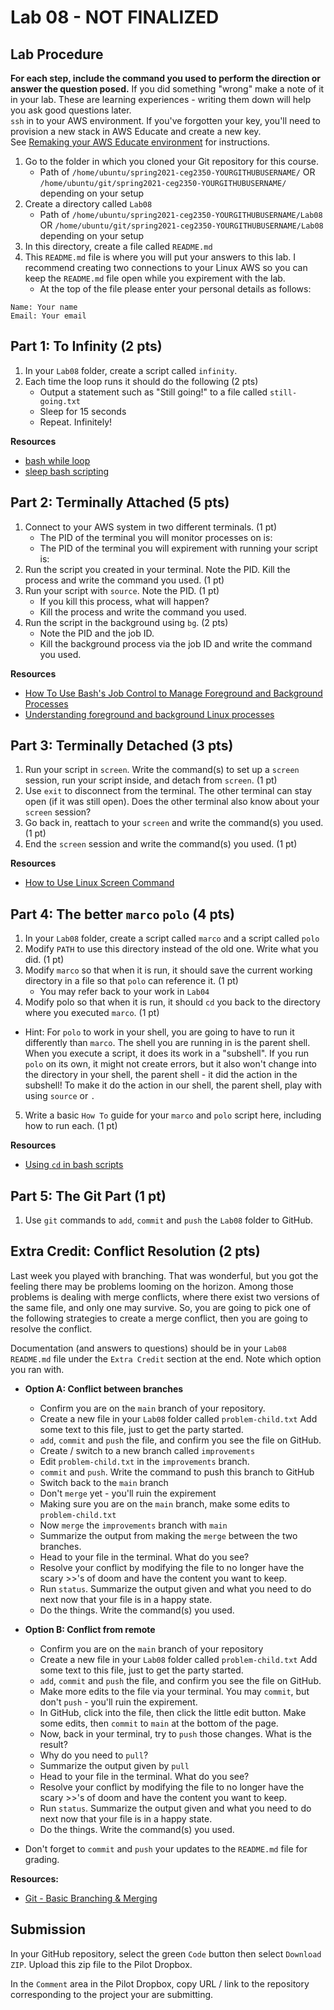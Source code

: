 # Lab 08 - NOT FINALIZED

## Lab Procedure

**For each step, include the command you used to perform the direction or answer the question posed.** If you did something "wrong" make a note of it in your lab. These are learning experiences - writing them down will help you ask good questions later.  
`ssh` in to your AWS environment. If you've forgotten your key, you'll need to provision a new stack in AWS Educate and create a new key.  
See [Remaking your AWS Educate environment](../../..) for instructions.

1. Go to the folder in which you cloned your Git repository for this course.
   - Path of `/home/ubuntu/spring2021-ceg2350-YOURGITHUBUSERNAME/` OR `/home/ubuntu/git/spring2021-ceg2350-YOURGITHUBUSERNAME/` depending on your setup
2. Create a directory called `Lab08`
   - Path of `/home/ubuntu/spring2021-ceg2350-YOURGITHUBUSERNAME/Lab08` OR `/home/ubuntu/git/spring2021-ceg2350-YOURGITHUBUSERNAME/Lab08` depending on your setup
3. In this directory, create a file called `README.md`
4. This `README.md` file is where you will put your answers to this lab. I recommend creating two connections to your Linux AWS so you can keep the `README.md` file open while you expirement with the lab.
   - At the top of the file please enter your personal details as follows:

```
Name: Your name
Email: Your email

```

## Part 1: To Infinity (2 pts)

1. In your `Lab08` folder, create a script called `infinity`.
2. Each time the loop runs it should do the following (2 pts)
   - Output a statement such as "Still going!" to a file called `still-going.txt`
   - Sleep for 15 seconds
   - Repeat. Infinitely!

**Resources**

- [bash while loop](https://linuxize.com/post/bash-while-loop/)
- [sleep bash scripting](https://www.cyberciti.biz/faq/linux-unix-sleep-bash-scripting/)

## Part 2: Terminally Attached (5 pts)

1. Connect to your AWS system in two different terminals. (1 pt)
   - The PID of the terminal you will monitor processes on is: 
   - The PID of the terminal you will expirement with running your script is: 
2. Run the script you created in your terminal. Note the PID. Kill the process and write the command you used. (1 pt)
3. Run your script with `source`. Note the PID.  (1 pt)
   - If you kill this process, what will happen?  
   - Kill the process and write the command you used.
4. Run the script in the background using `bg`. (2 pts)
   - Note the PID and the job ID. 
   - Kill the background process via the job ID and write the command you used.

**Resources**

- [How To Use Bash's Job Control to Manage Foreground and Background Processes](https://www.digitalocean.com/community/tutorials/how-to-use-bash-s-job-control-to-manage-foreground-and-background-processes)
- [Understanding foreground and background Linux processes](https://linuxconfig.org/understanding-foreground-and-background-linux-processes)

## Part 3: Terminally Detached (3 pts)

1. Run your script in `screen`. Write the command(s) to set up a `screen` session, run your script inside, and detach from `screen`. (1 pt)
2. Use `exit` to disconnect from the terminal.  The other terminal can stay open (if it was still open).  Does the other terminal also know about your `screen` session?
3. Go back in, reattach to your `screen` and write the command(s) you used. (1 pt)
4. End the `screen` session and write the command(s) you used. (1 pt)

**Resources**

- [How to Use Linux Screen Command](https://www.howtogeek.com/662422/how-to-use-linuxs-screen-command/)

## Part 4: The better `marco` `polo` (4 pts)
1. In your `Lab08` folder, create a script called `marco` and a script called `polo`
2. Modify `PATH` to use this directory instead of the old one.  Write what you did. (1 pt)
3. Modify `marco` so that when it is run, it should save the current working directory in a file so that `polo` can reference it. (1 pt)
   - You may refer back to your work in `Lab04`
4. Modify polo so that when it is run, it should `cd` you back to the directory where you executed `marco`. (1 pt)
  - Hint: For `polo` to work in your shell, you are going to have to run it differently than `marco`.  The shell you are running in is the parent shell.  When you execute a script, it does its work in a "subshell".  If you run `polo` on its own, it might not create errors, but it also won't change into the directory in your shell, the parent shell - it did the action in the subshell!  To make it do the action in our shell, the parent shell, play with using `source` or `.`  
5. Write a basic `How To` guide for your `marco` and `polo` script here, including how to run each. (1 pt)

**Resources**

- [Using `cd` in bash scripts](https://www.baeldung.com/linux/cd-command-bash-script)

## Part 5: The Git Part (1 pt)

1. Use `git` commands to `add`, `commit` and `push` the `Lab08` folder to GitHub.

## Extra Credit: Conflict Resolution (2 pts)

Last week you played with branching.  That was wonderful, but you got the feeling there may be problems looming on the horizon.  Among those problems is dealing with merge conflicts, where there exist two versions of the same file, and only one may survive.  So, you are going to pick one of the following strategies to create a merge conflict, then you are going to resolve the conflict.

Documentation (and answers to questions) should be in your `Lab08` `README.md` file under the `Extra Credit` section at the end.  Note which option you ran with.

- **Option A: Conflict between branches**
   - Confirm you are on the `main` branch of your repository.
   - Create a new file in your `Lab08` folder called `problem-child.txt`  Add some text to this file, just to get the party started.
   - `add`, `commit` and `push` the file, and confirm you see the file on GitHub.
   - Create / switch to a new branch called `improvements`
   - Edit `problem-child.txt` in the `improvements` branch.
   - `commit` and `push`.  Write the command to push this branch to GitHub
   - Switch back to the `main` branch
   - Don't `merge` yet - you'll ruin the expirement
   - Making sure you are on the `main` branch, make some edits to `problem-child.txt`
   - Now `merge` the `improvements` branch with `main`
   - Summarize the output from making the `merge` between the two branches.
   - Head to your file in the terminal.  What do you see?
   - Resolve your conflict by modifying the file to no longer have the scary >>'s of doom and have the content you want to keep.
   - Run `status`.  Summarize the output given and what you need to do next now that your file is in a happy state.
   - Do the things.  Write the command(s) you used.
- **Option B: Conflict from remote**
   - Confirm you are on the `main` branch of your repository
   - Create a new file in your `Lab08` folder called `problem-child.txt`  Add some text to this file, just to get the party started.
   - `add`, `commit` and `push` the file, and confirm you see the file on GitHub.
   - Make more edits to the file via your terminal.  You may `commit`, but don't `push` - you'll ruin the expirement.
   - In GitHub, click into the file, then click the little edit button.  Make some edits, then `commit` to `main` at the bottom of the page.
   - Now, back in your terminal, try to `push` those changes.  What is the result?
   - Why do you need to `pull`?
   - Summarize the output given by `pull`
   - Head to your file in the terminal.  What do you see?
   - Resolve your conflict by modifying the file to no longer have the scary >>'s of doom and have the content you want to keep.
   - Run `status`.  Summarize the output given and what you need to do next now that your file is in a happy state.
   - Do the things.  Write the command(s) you used.

- Don't forget to `commit` and `push` your updates to the `README.md` file for grading.

**Resources:**

- [Git - Basic Branching & Merging](https://git-scm.com/book/en/v2/Git-Branching-Basic-Branching-and-Merging)

## Submission

In your GitHub repository, select the green `Code` button then select `Download ZIP`. Upload this zip file to the Pilot Dropbox.

In the `Comment` area in the Pilot Dropbox, copy URL / link to the repository corresponding to the project your are submitting.
